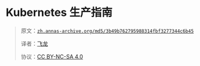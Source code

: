 # Kubernetes 生产指南

> 原文：[`zh.annas-archive.org/md5/3b49b762795988314fbf3277344c6b45`](https://zh.annas-archive.org/md5/3b49b762795988314fbf3277344c6b45)
> 
> 译者：[飞龙](https://github.com/wizardforcel)
> 
> 协议：[CC BY-NC-SA 4.0](http://creativecommons.org/licenses/by-nc-sa/4.0/)